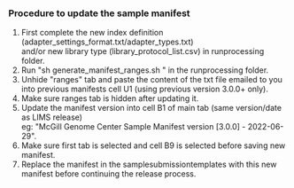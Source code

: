 ### Procedure to update the sample manifest

1. First complete the new index definition (adapter_settings_format.txt/adapter_types.txt)  
   and/or new library type (library_protocol_list.csv) in runprocessing folder.   
2. Run "sh generate_manifest_ranges.sh <youremail>" in the runprocessing folder.
3. Unhide "ranges" tab and paste the content of the txt file emailed to you into previous manifests cell U1 (using previous version 3.0.0+ only).
4. Make sure ranges tab is hidden after updating it.
5. Update the manifest version into cell B1 of main tab (same version/date as LIMS release)  
   eg: "McGill Genome Center Sample Manifest version [3.0.0] - 2022-06-29".   
6. Make sure first tab is selected and cell B9 is selected before saving new manifest.
7. Replace the manifest in the samplesubmissiontemplates with this new manifest before continuing the release process.